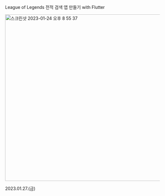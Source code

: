 League of Legends 전적 검색 앱 만들기 with Flutter

<img width="541" alt="스크린샷 2023-01-24 오후 8 55 37" src="https://user-images.githubusercontent.com/114221785/214285475-4d4089f3-3153-423f-9912-ef98bbb0c82a.png">

2023.01.27.(금)
